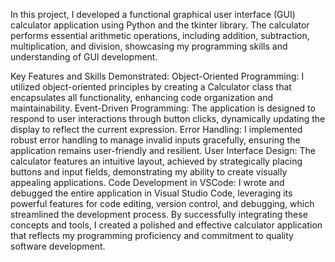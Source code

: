 In this project, I developed a functional graphical user interface (GUI) calculator application using Python and the tkinter library. The calculator performs essential arithmetic operations, including addition, subtraction, multiplication, and division, showcasing my programming skills and understanding of GUI development.

Key Features and Skills Demonstrated:
Object-Oriented Programming: I utilized object-oriented principles by creating a Calculator class that encapsulates all functionality, enhancing code organization and maintainability.
Event-Driven Programming: The application is designed to respond to user interactions through button clicks, dynamically updating the display to reflect the current expression.
Error Handling: I implemented robust error handling to manage invalid inputs gracefully, ensuring the application remains user-friendly and resilient.
User Interface Design: The calculator features an intuitive layout, achieved by strategically placing buttons and input fields, demonstrating my ability to create visually appealing applications.
Code Development in VSCode: I wrote and debugged the entire application in Visual Studio Code, leveraging its powerful features for code editing, version control, and debugging, which streamlined the development process.
By successfully integrating these concepts and tools, I created a polished and effective calculator application that reflects my programming proficiency and commitment to quality software development.

